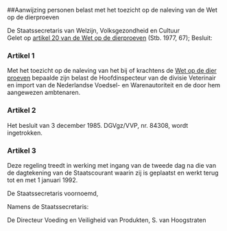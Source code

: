 <meta http-equiv='Content-Type' content='text/html; charset=utf-8' />

##Aanwijzing personen belast met het toezicht op de naleving van de Wet op de dierproeven

De Staatssecretaris van Welzijn, Volksgezondheid en Cultuur  
Gelet op [artikel 20 van de Wet op de dierproeven](../../../../../../../../../../../../../../../../wet/wet/op/de/dierproeven/BWBR0003081/README.md) (Stb. 1977, 67);
Besluit:    

### Artikel  1  

Met het toezicht op de naleving van het bij of krachtens de [Wet op de dier proeven](../../../../../../../../../../../../../../../../wet/wet/op/de/dierproeven/BWBR0003081/README.md) bepaalde zijn belast de Hoofdinspecteur van de divisie Veterinair en import van de Nederlandse Voedsel- en Warenautoriteit en de door hem aangewezen ambtenaren. 

### Artikel  2  

Het besluit van 3 december 1985. DGVgz/VVP, nr. 84308, wordt ingetrokken. 

### Artikel  3  

Deze regeling treedt in werking met ingang van de tweede dag na die van de dagtekening van de Staatscourant waarin zij is geplaatst en werkt terug tot en met 1 januari 1992. 

De 
Staatssecretaris voornoemd,

Namens de 
Staatssecretaris:

De 
Directeur Voeding en Veiligheid van Produkten, 
S. van Hoogstraten      
